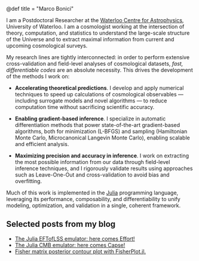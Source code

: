 @def title = "Marco Bonici"

I am a Postdoctoral Researcher at the [Waterloo Centre for Astrophysics](https://uwaterloo.ca/astrophysics-centre/), University of Waterloo.
I am a cosmologist working at the intersection of theory, computation, and statistics to understand the large-scale structure of the Universe and to extract maximal information from current and upcoming cosmological surveys.

My research lines are tightly interconnected: in order to perform extensive cross-validation and field-level analyses of cosmological datasets, *fast, differentiable codes* are an absolute necessity. This drives the development of the methods I work on:

- **Accelerating theoretical predictions**. I develop and apply numerical techniques to speed up calculations of cosmological observables — including surrogate models and novel algorithms — to reduce computation time without sacrificing scientific accuracy.

- **Enabling gradient-based inference**. I specialize in automatic differentiation methods that power state-of-the-art gradient-based algorithms, both for minimization (L-BFGS) and sampling (Hamiltonian Monte Carlo, Microcanonical Langevin Monte Carlo), enabling scalable and efficient analysis.

- **Maximizing precision and accuracy in inference**. I work on extracting the most possible information from our data through field-level inference techniques, and I rigorously validate results using approaches such as Leave-One-Out and cross-validation to avoid bias and overfitting.

Much of this work is implemented in the [Julia](https://docs.julialang.org/en/v1/) programming language, leveraging its performance, composability, and differentiability to unify modeling, optimization, and validation in a single, coherent framework.


## Selected posts from my blog

* [The Julia EFTofLSS emulator: here comes Effort!](/blog/effort)
* [The Julia CMB emulator: here comes Capse!](/blog/capse)
* [Fisher matrix posterior contour plot with FisherPlot.jl.](/blog/fisher-plot)
